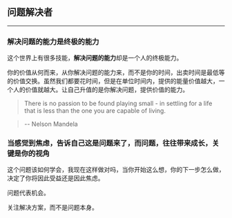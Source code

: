 ## 问题解决者

---

### 解决问题的能力是终极的能力

这个世界上有很多技能，**解决问题的能力**却是一个人的终极能力。

你的价值从何而来，从你解决问题的能力来，而不是你的时间，出卖时间是最低等的价值交换。虽然我们都要花时间，但是在单位时间内，提供的能量价值越大，一个人的价值就越大。让自己升值的是你解决问题，提供价值的能力。

> There is no passion to be found playing small - in settling for a life that is less than the one you are capable of living.

> -- Nelson Mandela

### 当感觉到焦虑，告诉自己这是问题来了，而问题，往往带来成长，关键是你的视角

这个问题该如何学会，我现在这样做对吗，当你开始这么想，你的下一步怎么做，决定了你将因此受益还是因此焦虑。

问题代表机会。

关注解决方案，而不是问题本身。
